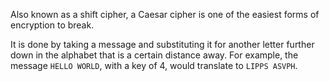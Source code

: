 Also known as a shift cipher, a Caesar cipher is one of the easiest forms of encryption to break.

It is done by taking a message and substituting it for another letter further down in the alphabet that is a certain distance away. For example, the message `HELLO WORLD`, with a key of 4, would translate to `LIPPS ASVPH`.